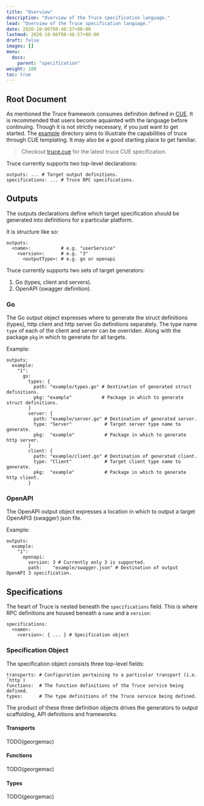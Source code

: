 ```yaml
---
title: "Overview"
description: "Overview of the Truce specification language."
lead: "Overview of the Truce specification language."
date: 2020-10-06T08:48:57+00:00
lastmod: 2020-10-06T08:48:57+00:00
draft: false
images: []
menu:
  docs:
    parent: "specification"
weight: 100
toc: true
---
```


## Root Document

As mentioned the Truce framework consumes definition defined in [CUE](https://cuelang.org/).
It is recommended that users become aquainted with the language before continuing.
Though it is not strictly necessary, if you just want to get started.
The [example](https://github.com/georgemac/truce/tree/master/example) directory aims to illustrate the capabilities of truce through CUE templating.
It may also be a good starting place to get familiar.

> Checkout [truce.cue](https://github.com/georgemac/truce/blob/master/truce.cue) for the latest truce CUE specification.

Truce currently supports two top-level declarations:

```cue
outputs: ... # Target output definitions.
specifications: ... # Truce RPC specifications.
```

## Outputs

The outputs declarations define which target specification should be generated into definitions for a particular platform.

It is structure like so:

```cue
outputs:
  <name>:           # e.g. "userService"
    <version>:      # e.g. "3"
      <outputType>: # e.g. go or openapi
```

Truce currently supports two sets of target generators:

1. Go (types, client and servers).
2. OpenAPI (swagger definition).

### Go

The Go output object expresses where to generate the struct definitions (types), http client and http server Go definitions separately.
The type name `type` of each of the client and server can be overriden. Along with the package `pkg` in which to generate for all targets.

Example:

```cue
outputs:
  example:
    "1":
      go:
        types: {
          path: "example/types.go" # Destination of generated struct definitions.
          pkg: "example"           # Package in which to generate struct definitions.
        }
        server: {
          path: "example/server.go" # Destination of generated server.
          type: "Server"            # Target server type name to generate.
          pkg:  "example"           # Package in which to generate http server.
        }
        client: {
          path: "example/client.go" # Destination of generated client.
          type: "Client"            # Target client type name to generate.
          pkg:  "example"           # Package in which to generate http client.
        }
```

### OpenAPI

The OpenAPI output object expresses a location in which to output a target OpenAPI3 (swagger) json file.

Example:

```cue
outputs:
  example:
    "1":
      openapi:
        version: 3 # Currently only 3 is supported.
        path:    "example/swagger.json" # Destination of output OpenAPI 3 specification.
```


## Specifications

The heart of Truce is nested beneath the `specifications` field. This is where RPC definitions are housed beneath a `name` and a `version`:

```cue
specifications:
  <name>:
    <version>: { ... } # Specification object
```

### Specification Object

The specification object consists three top-level fields:

```cue
transports: # Configuration pertaining to a particular transport (i.e. `http`)
functions:  # The function definitions of the Truce service being defined.
types:      # The type definitions of the Truce service being defined.
```

The product of these three definition objects drives the generators to output scaffolding, API definitions and frameworks.

#### Transports

TODO(georgemac)

#### Functions

TODO(georgemac)

#### Types

TODO(georgemac)
